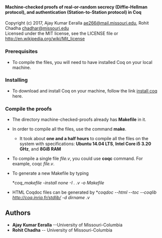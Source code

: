#### Machine-checked proofs of real-or-random secrecy (Diffie-Hellman protocol), and authentication (Station-to-Station protocol) in Coq
Copyright (c) 2017, Ajay Kumar Eeralla <ae266@mail.missouri.edu>, Rohit Chadha <chadhar@missouri.edu>            
Licensed under the MIT license, see the LICENSE file or http://en.wikipedia.org/wiki/Mit_license                             

[//]: # (The directory machine-checked-proofs contains proofs of security properties, real-or-random secrecy of the Diffie-Hellman protocol, and authentication of the Station-to-Station protocol, and are written in Coq.)

### Prerequisites

* To compile the files, you will need to have installed Coq on your local machine.

### Installing

* To download and install Coq on your machine, follow the link [install coq](https://coq.inria.fr/download) here.

### Compile the proofs

* The directory machine-checked-proofs already has **Makefile** in it.

* In order to compile all the files, use the command **make**.
  * It took about **one and a half hours** to compile all the files on the system with specifications: **Ubuntu 14.04 LTS**, **Intel Core i5 3.20 GHz**, and  **8GiB RAM**

* To compile a single file _file.v_, you could use **coqc** command. For example, coqc _file.v_.

* To generate a new Makefile by typing

  **coq_makefile -install none -I . *.v -o Makefile**

* HTML Coqdoc files can be generated by
  **coqdoc --html --toc --coqlib http://coq.inria.fr/stdlib/ -d _dirname_ *.v**


## Authors

* **Ajay Kumar Eeralla** --University of Missouri-Columbia
* **Rohit Chadha** -- University of Missouri-Columbia